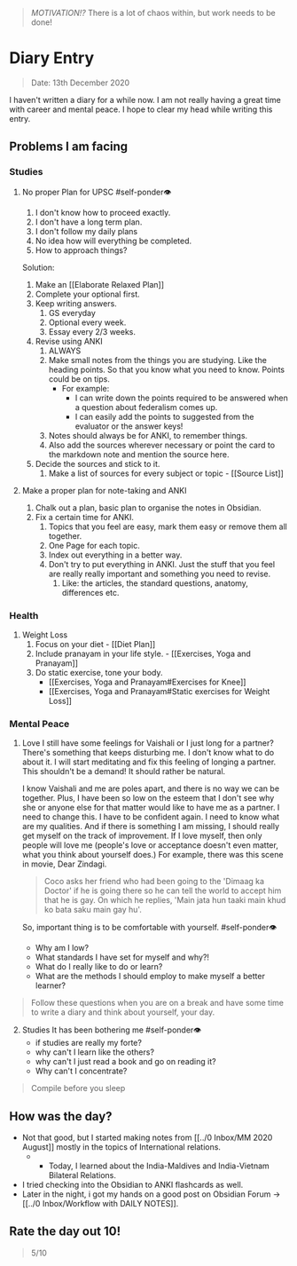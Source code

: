 > *MOTIVATION!?*
> There is a lot of chaos within, but work needs to be done!

# Diary Entry
> Date: 13th December 2020

I haven't written a diary for a while now. I am not really having a great time with career and mental peace. I hope to clear my head while writing this entry.

## Problems I am facing
### Studies
1. No proper Plan for UPSC #self-ponder👁 
	1. I don't know how to proceed exactly. 
	2. I don't have a long term plan.
	3. I don't follow my daily plans
	4. No idea how will everything be completed.
	5. How to approach things?

	Solution:
	1. Make an [[Elaborate Relaxed Plan]] 
	3. Complete your optional first.
	4. Keep writing answers.
		1. GS everyday
		2. Optional every week.
		3. Essay every 2/3 weeks.
	5. Revise using ANKI
		1. ALWAYS
		2. Make small notes from the things you are studying. Like the heading points. So that you know what you need to know. Points could be on tips. 
			- For example: 
				- I can write down the points required to be answered when a question about federalism comes up. 
				- I can easily add the points to suggested from the evaluator or the answer keys!
		3. Notes should always be for ANKI, to remember things. 
		4. Also add the sources wherever necessary or point the card to the markdown note and mention the source here.
	5. Decide the sources and stick to it.
		1. Make a list of sources for every subject or topic - [[Source List]] 
2. Make a proper plan for note-taking and ANKI
	1. Chalk out a plan, basic plan to organise the notes in Obsidian.
	2. Fix a certain time for ANKI.
		1. Topics that you feel are easy, mark them easy or remove them all together.
		2. One Page for each topic. 
		3. Index out everything in a better way.
		4. Don't try to put everything in ANKI. Just the stuff that you feel are really really important and something you need to revise.
			1. Like: the articles, the standard questions, anatomy, differences etc.


### Health
1. Weight Loss
	1. Focus on your diet - [[Diet Plan]]
	2. Include pranayam in your life style. - [[Exercises, Yoga and Pranayam]]
	3. Do static exercise, tone your body. 
		- [[Exercises, Yoga and Pranayam#Exercises for Knee]]
		- [[Exercises, Yoga and Pranayam#Static exercises for Weight Loss]]

### Mental Peace
1. Love
	I still have some feelings for Vaishali or I just long for a partner? There's something that keeps disturbing me. I don't know what to do about it. I will start meditating and fix this feeling of longing a partner. This shouldn't be a demand! It should rather be natural. 
	
	I know Vaishali and me are poles apart, and there is no way we can be together. Plus, I have been so low on the esteem that I don't see why she or anyone else for that matter would like to have me as a partner. I need to change this. I have to be confident again. I need to know what are my qualities. And if there is something I am missing, I should really get myself on the track of improvement. If I love myself, then only people will love me (people's love or acceptance doesn't even matter, what you think about yourself does.)
	For example, there was this scene in movie, Dear Zindagi.
	> Coco asks her friend who had been going to the 'Dimaag ka Doctor' if he is going there so he can tell the world to accept him that he is gay. On which he replies, 'Main jata hun taaki main khud ko bata saku main gay hu'.
	
	So, important thing is to be comfortable with yourself.  #self-ponder👁
	- Why am I low? 
	- What standards I have set for myself and why?! 
	- What do I really like to do or learn?
	- What are the methods I should employ to make myself a better learner?

> Follow these questions when you are on a break and have some time to write a diary and think about yourself, your day.

2. Studies
	It has been bothering me #self-ponder👁 
	- if studies are really my forte?
	- why can't I learn like the others?
	- why can't I just read a book and go on reading it?
	- Why can't I concentrate?


> Compile before you sleep

## How was the day?
- Not that good, but I started making notes from [[../0 Inbox/MM 2020 August]] mostly in the topics of International relations. 
	- - Today, I learned about the India-Maldives and India-Vietnam Bilateral Relations.
- I tried checking into the Obsidian to ANKI flashcards as well. 
- Later in the night, i got my hands on a good post on Obsidian Forum -> [[../0 Inbox/Workflow with DAILY NOTES]]. 

## Rate the day out 10!
> 5/10

